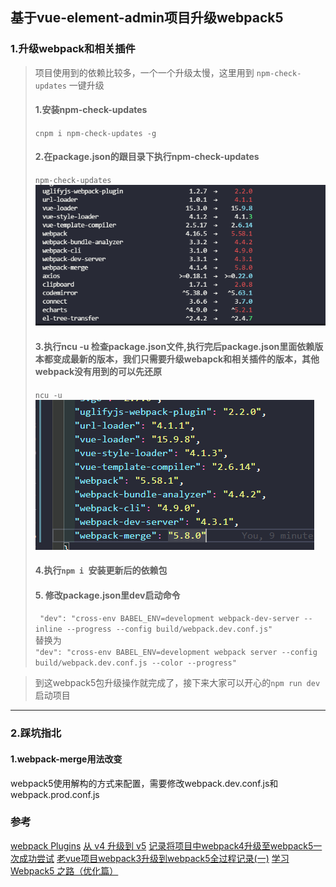 ## 基于vue-element-admin项目升级webpack5
### 1.升级webpack和相关插件

>项目使用到的依赖比较多，一个一个升级太慢，这里用到 `npm-check-updates` 一键升级
>  #### 1.安装npm-check-updates 
>```cnpm i npm-check-updates -g```
> #### 2.在package.json的跟目录下执行npm-check-updates
> ```npm-check-updates```  
> ![check-updates](./img/checkupdates.png)
> #### 3.执行ncu -u 检查package.json文件,执行完后package.json里面依赖版本都变成最新的版本，我们只需要升级webapck和相关插件的版本，其他webpack没有用到的可以先还原
> ```ncu -u```  
> ![package-update](./img/packageupdate.png)
> #### 4.执行`npm i `安装更新后的依赖包
> #### 5. 修改package.json里dev启动命令
>  ``` "dev": "cross-env BABEL_ENV=development webpack-dev-server --inline --progress --config build/webpack.dev.conf.js"```  
> 替换为  
> ```"dev": "cross-env BABEL_ENV=development webpack server --config build/webpack.dev.conf.js --color --progress"```  

>到这webpack5包升级操作就完成了，接下来大家可以开心的`npm run dev`启动项目
***
### 2.踩坑指北
#### 1.webpack-merge用法改变
webpack5使用解构的方式来配置，需要修改webpack.dev.conf.js和webpack.prod.conf.js






### 参考
[webpack Plugins](https://webpack.docschina.org/plugins/)
[从 v4 升级到 v5](https://webpack.docschina.org/migrate/5/)
[记录将项目中webpack4升级至webpack5一次成功尝试](https://www.mybj123.com/11258.html )
[老vue项目webpack3升级到webpack5全过程记录(一)](https://www.cnblogs.com/webhmy/p/14791194.html)
[学习 Webpack5 之路（优化篇）](https://www.cnblogs.com/o2team/p/15220107.html)






 